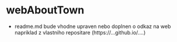 # 
# webAboutTown




* readme.md bude vhodne upraven nebo doplnen o odkaz na web napriklad z vlastniho repositare (https://...github.io/....)


